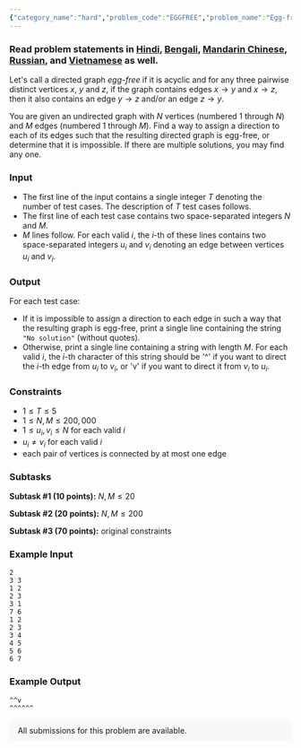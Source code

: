 ```yaml
---
{"category_name":"hard","problem_code":"EGGFREE","problem_name":"Egg-free DAG","problemComponents":{"constraints":"","constraintsState":false,"subtasks":"","subtasksState":false,"inputFormat":"","inputFormatState":false,"outputFormat":"","outputFormatState":false,"sampleTestCases":{"0":{"id":1,"input":"2\r\n3 3\r\n1 2\r\n2 3\r\n3 1\r\n7 6\r\n1 2\r\n2 3\r\n3 4\r\n4 5\r\n5 6\r\n6 7","output":"^^v\r\n^^^^^^","explanation":"","isDeleted":false}}},"video_editorial_url":"","languages_supported":{"0":"CPP14","1":"C","2":"JAVA","3":"PYTH 3.6","4":"CPP17","5":"PYTH","6":"PYP3","7":"CS2","8":"ADA","9":"PYPY","10":"TEXT","11":"PAS fpc","12":"NODEJS","13":"RUBY","14":"PHP","15":"GO","16":"HASK","17":"TCL","18":"PERL","19":"SCALA","20":"LUA","21":"kotlin","22":"BASH","23":"JS","24":"LISP sbcl","25":"rust","26":"PAS gpc","27":"BF","28":"CLOJ","29":"R","30":"D","31":"CAML","32":"FORT","33":"ASM","34":"swift","35":"FS","36":"WSPC","37":"LISP clisp","38":"SQL","39":"SCM guile","40":"PERL6","41":"ERL","42":"CLPS","43":"ICK","44":"NICE","45":"PRLG","46":"ICON","47":"COB","48":"SCM chicken","49":"PIKE","50":"SCM qobi","51":"ST","52":"NEM"},"max_timelimit":3,"source_sizelimit":50000,"problem_author":"gainullinildar","problem_tester":null,"date_added":"25-02-2020","tags":{"0":"chordal","1":"gainullinildar","2":"hard","3":"march20","4":"tmwilliamlin"},"problem_difficulty_level":"Hard","best_tag":"Chordal Graph","editorial_url":"https://discuss.codechef.com/problems/EGGFREE","time":{"view_start_date":1112031000,"submit_start_date":1112031000,"visible_start_date":1112031000,"end_date":1735669800},"is_direct_submittable":false,"problemDiscussURL":"https://discuss.codechef.com/search?q=EGGFREE","is_proctored":false,"visitedContests":{},"layout":"problem"}
---
```

### Read problem statements in [Hindi](https://www.codechef.com/download/translated/MARCH20/hindi/EGGFREE.pdf), [Bengali](https://www.codechef.com/download/translated/MARCH20/bengali/EGGFREE.pdf), [Mandarin Chinese](https://www.codechef.com/download/translated/MARCH20/mandarin/EGGFREE.pdf), [Russian](https://www.codechef.com/download/translated/MARCH20/russian/EGGFREE.pdf), and [Vietnamese](https://www.codechef.com/download/translated/MARCH20/vietnamese/EGGFREE.pdf) as well.

Let's call a directed graph *egg-free* if it is acyclic and for any three pairwise distinct vertices $x$, $y$ and $z$, if the graph contains edges $x \rightarrow y$ and $x \rightarrow z$, then it also contains an edge $y \rightarrow z$ and/or an edge $z \rightarrow y$.

You are given an undirected graph with $N$ vertices (numbered $1$ through $N$) and $M$ edges (numbered $1$ through $M$). Find a way to assign a direction to each of its edges such that the resulting directed graph is egg-free, or determine that it is impossible. If there are multiple solutions, you may find any one.

### Input
- The first line of the input contains a single integer $T$ denoting the number of test cases. The description of $T$ test cases follows.
- The first line of each test case contains two space-separated integers $N$ and $M$.
- $M$ lines follow. For each valid $i$, the $i$-th of these lines contains two space-separated integers $u_i$ and $v_i$ denoting an edge between vertices $u_i$ and $v_i$.

### Output
For each test case:
- If it is impossible to assign a direction to each edge in such a way that the resulting graph is egg-free, print a single line containing the string `"No solution"` (without quotes).
- Otherwise, print a single line containing a string with length $M$. For each valid $i$, the $i$-th character of this string should be '^' if you want to direct the $i$-th edge from $u_i$ to $v_i$, or 'v' if you want to direct it from $v_i$ to $u_i$.

### Constraints
- $1 \le T \le 5$
- $1 \le N, M \le 200,000$
- $1 \le u_i, v_i \le N$ for each valid $i$
- $u_i \neq v_i$ for each valid $i$
- each pair of vertices is connected by at most one edge

### Subtasks
**Subtask #1 (10 points):** $N, M \le 20$

**Subtask #2 (20 points):** $N, M \le 200$

**Subtask #3 (70 points):** original constraints

### Example Input
```
2
3 3
1 2
2 3
3 1
7 6
1 2
2 3
3 4
4 5
5 6
6 7
```

### Example Output
```
^^v
^^^^^^
```

<aside style='background: #f8f8f8;padding: 10px 15px;'><div>All submissions for this problem are available.</div></aside>